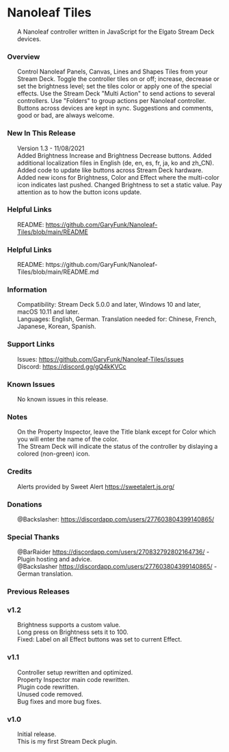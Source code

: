 <h1>Nanoleaf Tiles</h1>
<ul>
A Nanoleaf controller written in JavaScript for the Elgato Stream Deck devices.<br />
</ul>
<h3>Overview</h3>
<ul>
Control Nanoleaf Panels, Canvas, Lines and Shapes Tiles from your Stream Deck.
Toggle the controller tiles on or off; increase, decrease or set the brightness level; set the tiles color or apply one of the special effects.
Use the Stream Deck "Multi Action" to send actions to several controllers.
Use "Folders" to group actions per Nanoleaf controller.
Buttons across devices are kept in sync.
Suggestions and comments, good or bad, are always welcome.<br />
</ul>
<h3>New In This Release</h3>
<ul>
Version 1.3 - 11/08/2021<br />
Added Brightness Increase and Brightness Decrease buttons.
Added additional localization files in English (de, en, es, fr, ja, ko and zh_CN).
Added code to update like buttons across Stream Deck hardware.
Added new icons for Brightness, Color and Effect where the multi-color icon indicates last pushed.
Changed Brightness to set a static value.
Pay attention as to how the button icons update.<br />
</ul>
<h3>Helpful Links</h3>
<ul>
README: <a href="https://github.com/GaryFunk/Nanoleaf-Tiles/blob/main/README.md">https://github.com/GaryFunk/Nanoleaf-Tiles/blob/main/README</a><br />
</ul>
<h3>Helpful Links</h3>
<ul>
README: https://github.com/GaryFunk/Nanoleaf-Tiles/blob/main/README.md<br />
</ul>
<h3>Information</h3>
<ul>
Compatibility: Stream Deck 5.0.0 and later, Windows 10 and later, macOS 10.11 and later.<br />
Languages: English, German. Translation needed for: Chinese, French, Japanese, Korean, Spanish.<br />
</ul>
<h3>Support Links</h3>
<ul>
Issues:  <a href="https://github.com/GaryFunk/Nanoleaf-Tiles/issues">https://github.com/GaryFunk/Nanoleaf-Tiles/issues</a><br />
Discord: <a href="https://discord.gg/gQ4kKVCc">https://discord.gg/gQ4kKVCc</a><br />
</ul>
<h3>Known Issues</h3>
<ul>
No known issues in this release.<br />
</ul>
<h3>Notes</h3>
<ul>
On the Property Inspector, leave the Title blank except for Color which you will enter the name of the color.<br />
The Stream Deck will indicate the status of the controller by dislaying a colored (non-green) icon.<br />
</ul>
<h3>Credits</h3>
<ul>
Alerts provided by Sweet Alert <a href="https://sweetalert.js.org/">https://sweetalert.js.org/</a><br />
</ul>
<h3>Donations</h3>
<ul>
@Backslasher: <a href="https://discordapp.com/users/277603804399140865/">https://discordapp.com/users/277603804399140865/</a><br />
</ul>
<h3>Special Thanks</h3>
<ul>
@BarRaider <a href="https://discordapp.com/users/270832792802164736/">https://discordapp.com/users/270832792802164736/</a> - Plugin hosting and advice.<br />
@Backslasher <a href="https://discordapp.com/users/277603804399140865/">https://discordapp.com/users/277603804399140865/</a> - German translation.<br />
</ul>
<h3>Previous Releases</h3>
<h3>v1.2</h3>
<ul>
Brightness supports a custom value.<br />
Long press on Brightness sets it to 100.<br />
Fixed: Label on all Effect buttons was set to current Effect.<br />
</ul>
<h3>v1.1</h3>
<ul>
Controller setup rewritten and optimized.<br />
Property Inspector main code rewritten.<br />
Plugin code rewritten.<br />
Unused code removed.<br />
Bug fixes and more bug fixes.<br />
</ul>
<h3>v1.0</h3>
<ul>
Initial release.<br />
This is my first Stream Deck plugin.<br />
</ul>
